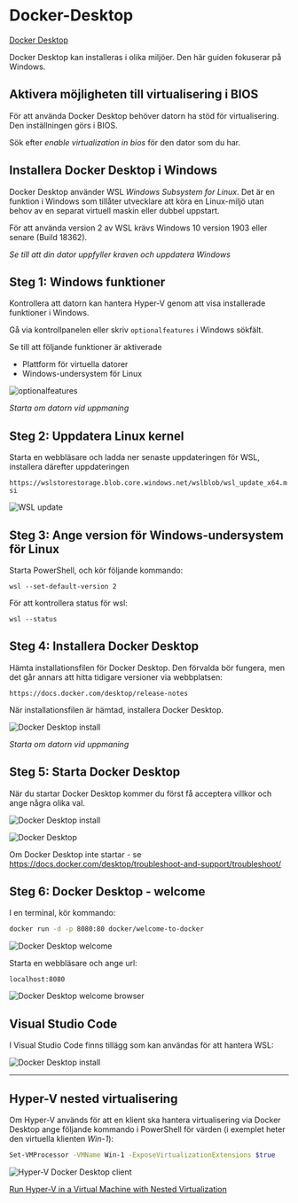 # Docker-Desktop
[Docker Desktop](https://www.docker.com/products/docker-desktop/)

Docker Desktop kan installeras i olika miljöer. Den här guiden fokuserar på Windows.

## Aktivera möjligheten till virtualisering i BIOS

För att använda Docker Desktop behöver datorn ha stöd för virtualisering. Den inställningen görs i BIOS. 

Sök efter *enable virtualization in bios* för den dator som du har.

## Installera Docker Desktop i Windows

Docker Desktop använder WSL *Windows Subsystem for Linux*.  Det är en funktion i Windows som tillåter utvecklare att köra en Linux-miljö utan behov av en separat virtuell maskin eller dubbel uppstart.

För att använda version 2 av WSL krävs Windows 10 version 1903 eller senare (Build 18362).

*Se till att din dator uppfyller kraven och uppdatera Windows*



## Steg 1: Windows funktioner 

Kontrollera att datorn kan hantera Hyper-V genom att visa installerade funktioner i Windows.

Gå via kontrollpanelen eller skriv `optionalfeatures` i Windows sökfält.

Se till att följande funktioner är aktiverade

- Plattform för virtuella datorer
- Windows-undersystem för Linux

![optionalfeatures](images/optionalfeatures.png)

*Starta om datorn vid uppmaning*



## Steg 2: Uppdatera Linux kernel

Starta en webbläsare och ladda ner senaste uppdateringen för WSL, installera därefter uppdateringen

`https://wslstorestorage.blob.core.windows.net/wslblob/wsl_update_x64.msi`

![WSL update](images/wsl-update.png)



## Steg 3: Ange version för Windows-undersystem för Linux

Starta PowerShell, och kör följande kommando:

`wsl --set-default-version 2`

För att kontrollera status för wsl:

`wsl --status`



## Steg 4: Installera Docker Desktop

Hämta installationsfilen för Docker Desktop. Den förvalda bör fungera, men det går annars att hitta tidigare versioner via webbplatsen:

`https://docs.docker.com/desktop/release-notes`

När installationsfilen är hämtad, installera Docker Desktop.


![Docker Desktop install](images/docker-install.png)

*Starta om datorn vid uppmaning*



## Steg 5: Starta Docker Desktop

När du startar Docker Desktop kommer du först få acceptera villkor och ange några olika val. 

![Docker Desktop install](images/docker-accept.png)


![Docker Desktop](images/docker-menu.png)

Om Docker Desktop inte startar - se https://docs.docker.com/desktop/troubleshoot-and-support/troubleshoot/



## Steg 6: Docker Desktop - welcome

I en terminal, kör kommando:

```bash
docker run -d -p 8080:80 docker/welcome-to-docker
```

![Docker Desktop welcome](images/docker-welcome-1.png)


Starta en webbläsare och ange url:

`localhost:8080`

![Docker Desktop welcome browser](images/docker-welcome-2.png)



## Visual Studio Code

I Visual Studio Code finns tillägg som kan användas för att hantera WSL:

![Docker Desktop install](images/vscode-docker-extension.png)


---


## Hyper-V nested virtualisering

Om Hyper-V används för att en klient ska hantera virtualisering via Docker Desktop ange följande kommando i PowerShell för värden (i exemplet heter den virtuella klienten *Win-1*):

```bash
Set-VMProcessor -VMName Win-1 -ExposeVirtualizationExtensions $true
```

![Hyper-V Docker Desktop client](images/hyper-v-docker-client.png)

[Run Hyper-V in a Virtual Machine with Nested Virtualization](https://learn.microsoft.com/en-us/virtualization/hyper-v-on-windows/user-guide/enable-nested-virtualization)
